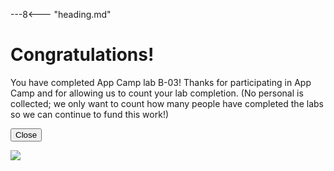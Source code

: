 ---8<--- "heading.md"

# Congratulations!

You have completed App Camp lab B-03!
Thanks for participating in App Camp and for allowing us to count your lab completion. (No personal is collected; we only want to count how many people have completed the labs so we can continue to fund this work!)

<button type="button" onclick="window.close();">Close</button>

<img src="https://telemetry.sharepointpnp.com/app-camp/congrats/b03" />

